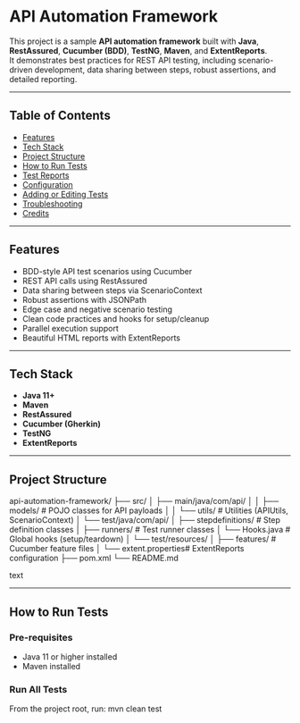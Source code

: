 # API Automation Framework

This project is a sample **API automation framework** built with **Java**, **RestAssured**, **Cucumber (BDD)**, **TestNG**, **Maven**, and **ExtentReports**.  
It demonstrates best practices for REST API testing, including scenario-driven development, data sharing between steps, robust assertions, and detailed reporting.

---

## Table of Contents

- [Features](#features)
- [Tech Stack](#tech-stack)
- [Project Structure](#project-structure)
- [How to Run Tests](#how-to-run-tests)
- [Test Reports](#test-reports)
- [Configuration](#configuration)
- [Adding or Editing Tests](#adding-or-editing-tests)
- [Troubleshooting](#troubleshooting)
- [Credits](#credits)

---

## Features

- BDD-style API test scenarios using Cucumber
- REST API calls using RestAssured
- Data sharing between steps via ScenarioContext
- Robust assertions with JSONPath
- Edge case and negative scenario testing
- Clean code practices and hooks for setup/cleanup
- Parallel execution support
- Beautiful HTML reports with ExtentReports

---

## Tech Stack

- **Java 11+**
- **Maven**
- **RestAssured**
- **Cucumber (Gherkin)**
- **TestNG**
- **ExtentReports**

---

## Project Structure

api-automation-framework/
├── src/
│ ├── main/java/com/api/
│ │ ├── models/ # POJO classes for API payloads
│ │ └── utils/ # Utilities (APIUtils, ScenarioContext)
│ └── test/java/com/api/
│ ├── stepdefinitions/ # Step definition classes
│ ├── runners/ # Test runner classes
│ └── Hooks.java # Global hooks (setup/teardown)
│ └── test/resources/
│ ├── features/ # Cucumber feature files
│ └── extent.properties# ExtentReports configuration
├── pom.xml
└── README.md

text

---

## How to Run Tests

### Pre-requisites

- Java 11 or higher installed
- Maven installed

### Run All Tests

From the project root, run:
mvn clean test




